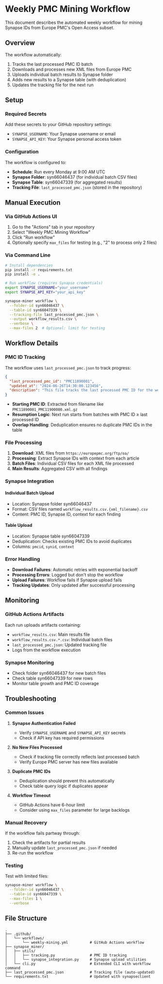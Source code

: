 # Weekly PMC Mining Workflow

This document describes the automated weekly workflow for mining Synapse IDs from Europe PMC's Open Access subset.

## Overview

The workflow automatically:
1. Tracks the last processed PMC ID batch
2. Downloads and processes new XML files from Europe PMC 
3. Uploads individual batch results to Synapse folder
4. Adds new results to a Synapse table (with deduplication)
5. Updates the tracking file for the next run

## Setup

### Required Secrets

Add these secrets to your GitHub repository settings:

- `SYNAPSE_USERNAME`: Your Synapse username or email
- `SYNAPSE_API_KEY`: Your Synapse personal access token

### Configuration

The workflow is configured to:
- **Schedule**: Run every Monday at 9:00 AM UTC
- **Synapse Folder**: syn66046437 (for individual batch CSV files)
- **Synapse Table**: syn66047339 (for aggregated results)
- **Tracking File**: `last_processed_pmc.json` (stored in the repository)

## Manual Execution

### Via GitHub Actions UI

1. Go to the "Actions" tab in your repository
2. Select "Weekly PMC Mining Workflow"
3. Click "Run workflow"
4. Optionally specify `max_files` for testing (e.g., "2" to process only 2 files)

### Via Command Line

```bash
# Install dependencies
pip install -r requirements.txt
pip install -e .

# Run workflow (requires Synapse credentials)
export SYNAPSE_USERNAME="your_username"
export SYNAPSE_API_KEY="your_api_key"

synapse-miner workflow \
  --folder-id syn66046437 \
  --table-id syn66047339 \
  --tracking-file last_processed_pmc.json \
  --output workflow_results.csv \
  --verbose \
  --max-files 2  # Optional: limit for testing
```

## Workflow Details

### PMC ID Tracking

The workflow uses `last_processed_pmc.json` to track progress:

```json
{
  "last_processed_pmc_id": "PMC11890001",
  "updated_at": "2024-06-26T14:30:00.123456",
  "description": "This file tracks the last processed PMC ID for the weekly mining workflow."
}
```

- **Starting PMC ID**: Extracted from filename like `PMC11890001_PMC11900000.xml.gz`
- **Resumption Logic**: Next run starts from batches with PMC ID ≥ last processed ID
- **Overlap Handling**: Deduplication ensures no duplicate PMC IDs in the table

### File Processing

1. **Download**: XML files from `https://europepmc.org/ftp/oa/`
2. **Processing**: Extract Synapse IDs with context from each article
3. **Batch Files**: Individual CSV files for each XML file processed
4. **Main Results**: Aggregated CSV with all findings

### Synapse Integration

#### Individual Batch Upload
- Location: Synapse folder syn66046437
- Format: CSV files named `workflow_results.csv.{xml_filename}.csv`
- Content: PMC ID, Synapse ID, context for each finding

#### Table Upload
- Location: Synapse table syn66047339
- Deduplication: Checks existing PMC IDs to avoid duplicates
- Columns: `pmcid`, `synid`, `context`

### Error Handling

- **Download Failures**: Automatic retries with exponential backoff
- **Processing Errors**: Logged but don't stop the workflow
- **Upload Failures**: Workflow fails if Synapse upload fails
- **Tracking Updates**: Only updated after successful processing

## Monitoring

### GitHub Actions Artifacts

Each run uploads artifacts containing:
- `workflow_results.csv`: Main results file
- `workflow_results.csv.*.csv`: Individual batch files
- `last_processed_pmc.json`: Updated tracking file
- Logs from the workflow execution

### Synapse Monitoring

- Check folder syn66046437 for new batch files
- Check table syn66047339 for new rows
- Monitor table growth and PMC ID coverage

## Troubleshooting

### Common Issues

1. **Synapse Authentication Failed**
   - Verify `SYNAPSE_USERNAME` and `SYNAPSE_API_KEY` secrets
   - Check if API key has required permissions

2. **No New Files Processed**
   - Check if tracking file correctly reflects last processed batch
   - Verify Europe PMC server has new files available

3. **Duplicate PMC IDs**
   - Deduplication should prevent this automatically
   - Check table query logic if duplicates appear

4. **Workflow Timeout**
   - GitHub Actions have 6-hour limit
   - Consider using `max_files` parameter for large backlogs

### Manual Recovery

If the workflow fails partway through:

1. Check the artifacts for partial results
2. Manually update `last_processed_pmc.json` if needed
3. Re-run the workflow

### Testing

Test with limited files:

```bash
synapse-miner workflow \
  --folder-id syn66046437 \
  --table-id syn66047339 \
  --max-files 1 \
  --verbose
```

## File Structure

```
.
├── .github/
│   └── workflows/
│       └── weekly-mining.yml          # GitHub Actions workflow
├── synapse_miner/
│   ├── utils/
│   │   ├── tracking.py                # PMC ID tracking
│   │   └── synapse_integration.py     # Synapse upload utilities
│   └── cli.py                         # Extended CLI with workflow command
├── last_processed_pmc.json            # Tracking file (auto-updated)
└── requirements.txt                   # Updated with synapseclient
```